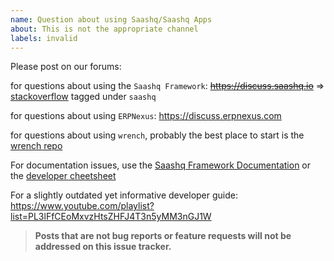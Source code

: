 ```yaml
---
name: Question about using Saashq/Saashq Apps
about: This is not the appropriate channel
labels: invalid
---
```


Please post on our forums:

for questions about using the `Saashq Framework`: ~~https://discuss.saashq.io~~ => [stackoverflow](https://stackoverflow.com/questions/tagged/saashq) tagged under `saashq`

for questions about using `ERPNexus`: https://discuss.erpnexus.com

for questions about using `wrench`, probably the best place to start is the [wrench repo](https://github.com/saashq/wrench)

For documentation issues, use the [Saashq Framework Documentation](https://saashqframework.com/docs) or the [developer cheetsheet](https://github.com/saashqdev/saashq/wiki/Developer-Cheatsheet)

For a slightly outdated yet informative developer guide: https://www.youtube.com/playlist?list=PL3lFfCEoMxvzHtsZHFJ4T3n5yMM3nGJ1W

> **Posts that are not bug reports or feature requests will not be addressed on this issue tracker.**